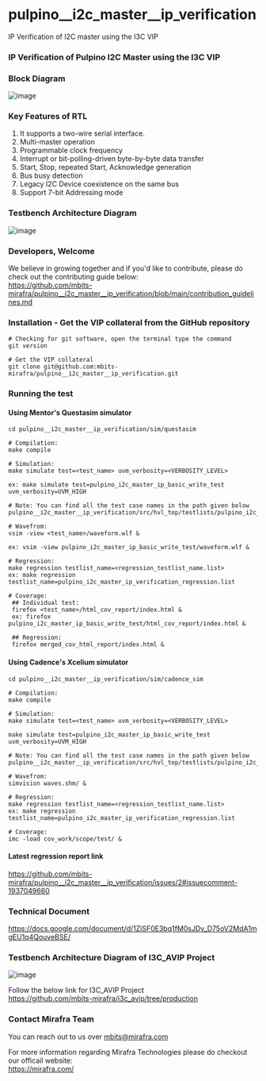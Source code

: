 # pulpino__i2c_master__ip_verification
IP Verification of I2C master using the I3C VIP  


### IP Verification of Pulpino I2C Master using the I3C VIP  

### Block Diagram  
![image](https://github.com/mbits-mirafra/pulpino__i2c_master__ip_verification/assets/106074838/2fc6d151-9bd1-4d8c-b766-bafb54014bb1)


### Key Features of RTL 
1. It supports a two-wire serial interface.
2. Multi-master operation
3. Programmable clock frequency
4. Interrupt or bit-polling-driven byte-by-byte data transfer 
5. Start, Stop, repeated Start, Acknowledge generation
6. Bus busy detection
7. Legacy I2C Device coexistence on the same bus
8. Support 7-bit Addressing mode


### Testbench Architecture Diagram
![image](https://github.com/mbits-mirafra/pulpino__i2c_master__ip_verification/assets/106074838/a23bb03d-7f8b-4faa-8859-6ff6ed81785b)



### Developers, Welcome
We believe in growing together and if you'd like to contribute, please do check out the contributing guide below:  
https://github.com/mbits-mirafra/pulpino__i2c_master__ip_verification/blob/main/contribution_guidelines.md


### Installation - Get the VIP collateral from the GitHub repository

```
# Checking for git software, open the terminal type the command
git version

# Get the VIP collateral
git clone git@github.com:mbits-mirafra/pulpino__i2c_master__ip_verification.git
```

### Running the test

#### Using Mentor's Questasim simulator 

```
cd pulpino__i2c_master__ip_verification/sim/questasim

# Compilation:  
make compile

# Simulation:
make simulate test=<test_name> uvm_verbosity=<VERBOSITY_LEVEL>

ex: make simulate test=pulpino_i2c_master_ip_basic_write_test uvm_verbosity=UVM_HIGH

# Note: You can find all the test case names in the path given below   
pulpino__i2c_master__ip_verification/src/hvl_top/testlists/pulpino_i2c_master_ip_verification_regression.list

# Wavefrom:  
vsim -view <test_name>/waveform.wlf &

ex: vsim -view pulpino_i2c_master_ip_basic_write_test/waveform.wlf &

# Regression:
make regression testlist_name=<regression_testlist_name.list>
ex: make regression testlist_name=pulpino_i2c_master_ip_verification_regression.list

# Coverage: 
 ## Individual test:
 firefox <test_name>/html_cov_report/index.html &
 ex: firefox pulpino_i2c_master_ip_basic_write_test/html_cov_report/index.html &

 ## Regression:
 firefox merged_cov_html_report/index.html &

```


#### Using Cadence's Xcelium simulator 

```
cd pulpino__i2c_master__ip_verification/sim/cadence_sim

# Compilation:  
make compile

# Simulation:
make simulate test=<test_name> uvm_verbosity=<VERBOSITY_LEVEL>

make simulate test=pulpino_i2c_master_ip_basic_write_test uvm_verbosity=UVM_HIGH 

# Note: You can find all the test case names in the path given below   
pulpino__i2c_master__ip_verification/src/hvl_top/testlists/pulpino_i2c_master_ip_verification_regression.list

# Wavefrom:  
simvision waves.shm/ &

# Regression:
make regression testlist_name=<regression_testlist_name.list>
ex: make regression testlist_name=pulpino_i2c_master_ip_verification_regression.list

# Coverage:   
imc -load cov_work/scope/test/ &

```

#### Latest regression report link  

https://github.com/mbits-mirafra/pulpino__i2c_master__ip_verification/issues/2#issuecomment-1937049660  


### Technical Document 

https://docs.google.com/document/d/1ZiSF0E3bq1fM0sJDv_D75oV2MdA1mgEU1q4QouveBSE/


### Testbench Architecture Diagram of I3C_AVIP Project 
![image](https://github.com/mbits-mirafra/i3c_avip/assets/106074838/32227a76-6131-42aa-8a01-6db2b224aba1)

Follow the below link for I3C_AVIP Project  
https://github.com/mbits-mirafra/i3c_avip/tree/production

### Contact Mirafra Team  
You can reach out to us over mbits@mirafra.com

For more information regarding Mirafra Technologies please do checkout our officail website:  
https://mirafra.com/


